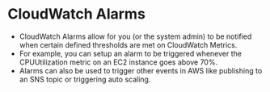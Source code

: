 # CloudWatch Alarms

- CloudWatch Alarms allow for you (or the system admin) to be notified when
  certain defined thresholds are met on CloudWatch Metrics.
- For example, you can setup an alarm to be triggered whenever the
  CPUUtilization metric on an EC2 instance goes above 70%.
- Alarms can also be used to trigger other events in AWS like publishing to an
  SNS topic or triggering auto scaling.
